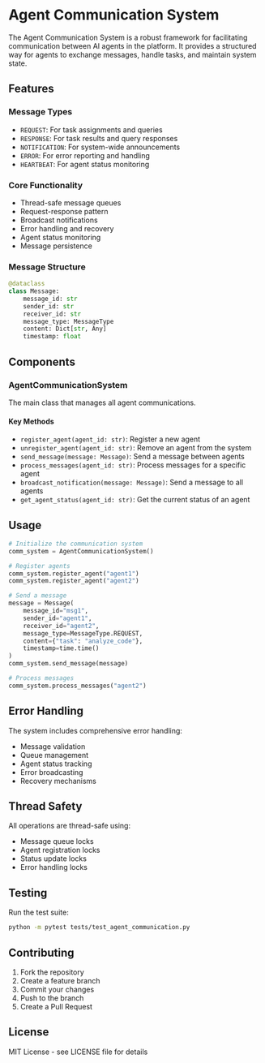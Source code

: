 # Agent Communication System

The Agent Communication System is a robust framework for facilitating communication between AI agents in the platform. It provides a structured way for agents to exchange messages, handle tasks, and maintain system state.

## Features

### Message Types
- `REQUEST`: For task assignments and queries
- `RESPONSE`: For task results and query responses
- `NOTIFICATION`: For system-wide announcements
- `ERROR`: For error reporting and handling
- `HEARTBEAT`: For agent status monitoring

### Core Functionality
- Thread-safe message queues
- Request-response pattern
- Broadcast notifications
- Error handling and recovery
- Agent status monitoring
- Message persistence

### Message Structure
```python
@dataclass
class Message:
    message_id: str
    sender_id: str
    receiver_id: str
    message_type: MessageType
    content: Dict[str, Any]
    timestamp: float
```

## Components

### AgentCommunicationSystem
The main class that manages all agent communications.

#### Key Methods
- `register_agent(agent_id: str)`: Register a new agent
- `unregister_agent(agent_id: str)`: Remove an agent from the system
- `send_message(message: Message)`: Send a message between agents
- `process_messages(agent_id: str)`: Process messages for a specific agent
- `broadcast_notification(message: Message)`: Send a message to all agents
- `get_agent_status(agent_id: str)`: Get the current status of an agent

## Usage

```python
# Initialize the communication system
comm_system = AgentCommunicationSystem()

# Register agents
comm_system.register_agent("agent1")
comm_system.register_agent("agent2")

# Send a message
message = Message(
    message_id="msg1",
    sender_id="agent1",
    receiver_id="agent2",
    message_type=MessageType.REQUEST,
    content={"task": "analyze_code"},
    timestamp=time.time()
)
comm_system.send_message(message)

# Process messages
comm_system.process_messages("agent2")
```

## Error Handling

The system includes comprehensive error handling:
- Message validation
- Queue management
- Agent status tracking
- Error broadcasting
- Recovery mechanisms

## Thread Safety

All operations are thread-safe using:
- Message queue locks
- Agent registration locks
- Status update locks
- Error handling locks

## Testing

Run the test suite:
```bash
python -m pytest tests/test_agent_communication.py
```

## Contributing

1. Fork the repository
2. Create a feature branch
3. Commit your changes
4. Push to the branch
5. Create a Pull Request

## License

MIT License - see LICENSE file for details 
